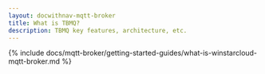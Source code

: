 ```yaml
---
layout: docwithnav-mqtt-broker
title: What is TBMQ?
description: TBMQ key features, architecture, etc.
---
```


{% include docs/mqtt-broker/getting-started-guides/what-is-winstarcloud-mqtt-broker.md %}
